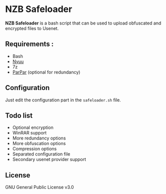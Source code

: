 
# NZB Safeloader

**NZB Safeloader** is a bash script that can be used to upload obfuscated and encrypted files to Usenet.

## Requirements :
- Bash
- [Nyuu](https://github.com/animetosho/Nyuu)
- 7z
- [ParPar](https://github.com/animetosho/ParPar) (optional for redundancy)

## Configuration
Just edit the configuration part in the `safeloader.sh` file.

## Todo list
- Optional encryption
- WinRAR support
- More redundancy options
- More obfuscation options
- Compression options
- Separated configuration file
- Secondary usenet provider support

## License
GNU General Public License v3.0

